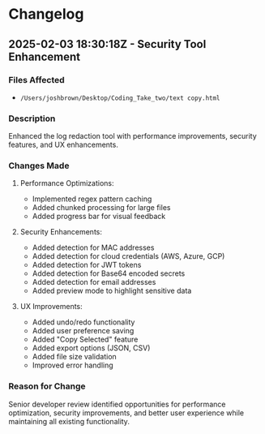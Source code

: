 # Changelog

## 2025-02-03 18:30:18Z - Security Tool Enhancement

### Files Affected
- `/Users/joshbrown/Desktop/Coding_Take_two/text copy.html`

### Description
Enhanced the log redaction tool with performance improvements, security features, and UX enhancements.

### Changes Made
1. Performance Optimizations:
   - Implemented regex pattern caching
   - Added chunked processing for large files
   - Added progress bar for visual feedback

2. Security Enhancements:
   - Added detection for MAC addresses
   - Added detection for cloud credentials (AWS, Azure, GCP)
   - Added detection for JWT tokens
   - Added detection for Base64 encoded secrets
   - Added detection for email addresses
   - Added preview mode to highlight sensitive data

3. UX Improvements:
   - Added undo/redo functionality
   - Added user preference saving
   - Added "Copy Selected" feature
   - Added export options (JSON, CSV)
   - Added file size validation
   - Improved error handling

### Reason for Change
Senior developer review identified opportunities for performance optimization, security improvements, and better user experience while maintaining all existing functionality.
